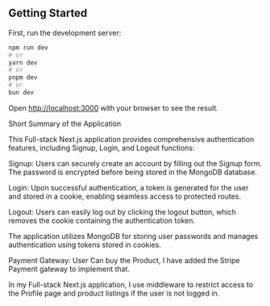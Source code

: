 
## Getting Started

First, run the development server:

```bash
npm run dev
# or
yarn dev
# or
pnpm dev
# or
bun dev
```

Open [http://localhost:3000](http://localhost:3000) with your browser to see the result.

Short Summary of the Application

This Full-stack Next.js application provides comprehensive authentication features, including Signup, Login, and Logout functions:

Signup: Users can securely create an account by filling out the Signup form. The password is encrypted before being stored in the MongoDB database.

Login: Upon successful authentication, a token is generated for the user and stored in a cookie, enabling seamless access to protected routes.

Logout: Users can easily log out by clicking the logout button, which removes the cookie containing the authentication token.

The application utilizes MongoDB for storing user passwords and manages authentication using tokens stored in cookies.

Payment Gateway: User Can buy the Product, I have added the Stripe Payment gateway to implement that.

In my Full-stack Next.js application, I use middleware to restrict access to the Profile page and product listings if the user is not logged in.





